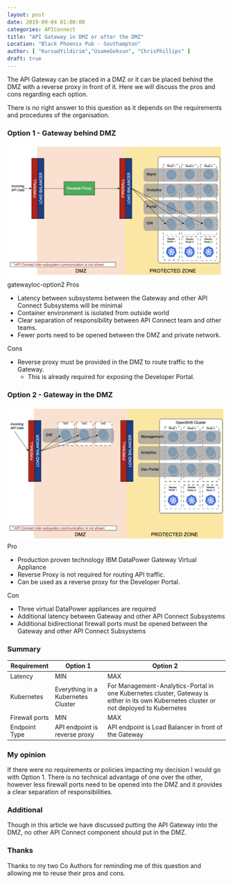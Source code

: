 ```yaml
---
layout: post
date: 2019-09-04 01:00:00
categories: APIConnect
title: "API Gateway in DMZ or after the DMZ"
Location: "Black Phoenix Pub - Southampton"
author: [ "KursadYildirim","UsameGoksun", "ChrisPhillips" ]
draft: true
---
```


The API Gateway can be placed in a DMZ or it can be placed behind the DMZ with a reverse proxy in front of it. Here we will discuss the pros and cons regarding each option.

<!--more-->

There is no right answer to this question as it depends on the requirements and procedures of the organisation.

### Option 1 - Gateway behind DMZ
![](/images/gatewayloc-option1.png)
gatewayloc-option2
Pros

-   Latency between subsystems between the Gateway and other API Connect Subsystems will be minimal
-   Container environment is isolated from outside world
-   Clear separation of responsibility between API Connect team and other teams.
-   Fewer ports need to be opened between the DMZ and private network.

Cons

-   Reverse proxy must be provided in the DMZ to route traffic to the Gateway.
    -   This is already required for exposing the Developer Portal.

### Option 2 - Gateway in the DMZ
![](/images/gatewayloc-option2.png)
Pro

-   Production proven technology IBM DataPower Gateway Virtual Appliance
-   Reverse Proxy is not required for routing API traffic.
-   Can be used as a reverse proxy for the Developer Portal.

Con

-   Three virtual DataPower appliances are required
-   Additional latency between Gateway and other API Connect Subsystems
-   Additional bidirectional firewall ports must be opened between the Gateway and other API Connect Subsystems

### Summary

| Requirement    | Option 1                           | Option 2                                                                                                                                 |
| -------------- | ---------------------------------- | ---------------------------------------------------------------------------------------------------------------------------------------- |
| Latency        | MIN                                | MAX                                                                                                                                      |
| Kubernetes     | Everything in a Kubernetes Cluster | For Management-Analytics-Portal in one Kubernetes cluster, Gateway is either in its own Kubernetes cluster or not deployed to Kubernetes |
| Firewall ports | MIN                                | MAX                                                                                                                                      |
| Endpoint Type  | API endpoint is reverse proxy      | API endpoint is Load Balancer in front of  the Gateway                                                                                   |

### My opinion

If there were no requirements or policies impacting my decision I would go with Option 1. There is no technical advantage of one over the other, however less firewall ports need to be opened into the DMZ and it provides a clear separation of responsibilities.

### Additional

Though in this article we have discussed putting the API Gateway into the DMZ, no other API Connect component should put in the DMZ.

### Thanks

Thanks to my two Co Authors for reminding me of this question and allowing me to reuse their pros and cons.
